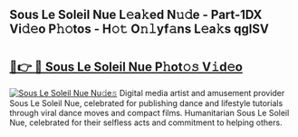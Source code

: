 ## Sous Le Soleil Nue L𝚎a𝚔ed N𝚞𝚍e - Part-1DX Vi𝚍𝚎o P𝚑𝚘tos - H𝚘𝚝 O𝚗𝚕yf𝚊ns L𝚎a𝚔s qglSV

# <h2><a href="http://kf8bf5.oniu.top/?m=Sous+Le+Soleil+Nue">🔗👉 🔴 Sous Le Soleil Nue P𝚑ot𝚘𝚜 V𝚒d𝚎o</a></h2>

[![Sous Le Soleil Nue Nu𝚍e𝚜](https://i.imgur.com/0qMVB7G.gif)](http://kf8bf5.oniu.top/?m=Sous+Le+Soleil+Nue)
Digital media artist and amusement provider Sous Le Soleil Nue, celebrated for publishing dance and lifestyle tutorials through viral dance moves and compact films. Humanitarian Sous Le Soleil Nue, celebrated for their selfless acts and commitment to helping others.  
